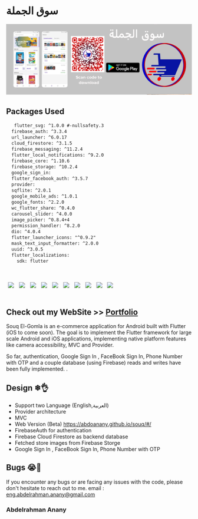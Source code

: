 # سوق الجملة


[![Header](screenshots/playstoreBanner.png "Header")](https://play.google.com/store/apps/details?id=com.petshop.petshop)

## Packages Used
```
   flutter_svg: ^1.0.0 #-nullsafety.3
  firebase_auth: ^3.3.4
  url_launcher: ^6.0.17
  cloud_firestore: ^3.1.5
  firebase_messaging: ^11.2.4
  flutter_local_notifications: ^9.2.0
  firebase_core: ^1.10.6
  firebase_storage: ^10.2.4
  google_sign_in:
  flutter_facebook_auth: ^3.5.7
  provider:
  sqflite: ^2.0.1
  google_mobile_ads: ^1.0.1
  google_fonts: ^2.2.0
  wc_flutter_share: ^0.4.0
  carousel_slider: ^4.0.0
  image_picker: ^0.8.4+4
  permission_handler: ^8.2.0
  dio: ^4.0.4
  flutter_launcher_icons: "^0.9.2"
  mask_text_input_formatter: ^2.0.0
  uuid: ^3.0.5
  flutter_localizations:
    sdk: flutter
 
````


<p>
    <img src="screenshots/s1.png" width="150px" height="auto" hspace="5" vspace="20"/>
    <img src="screenshots/s2.png" width="150px" height="auto" hspace="5" vspace="20"/>
    <img src="screenshots/s3.png" width="150px" height="auto" hspace="5" vspace="20"/>
    <img src="screenshots/s4.png" width="150px" height="auto" hspace="5" vspace="20"/>
   <img src="screenshots/s5.png" width="150px" height="auto" hspace="5" vspace="20"/>
   <img src="screenshots/s6.png" width="150px" height="auto" hspace="5" vspace="20"/>
    <img src="screenshots/s7.png" width="150px" height="auto" hspace="5" vspace="20"/>
     <img src="screenshots/s8.png" width="150px" height="auto" hspace="5" vspace="20"/>
     <img src="screenshots/s9.png" width="150px" height="auto" hspace="5" vspace="20"/>
     <img src="screenshots/s10.png" width="150px" height="auto" hspace="5" vspace="20"/>
</p>
</p>

## Check out my WebSite >> [Portfolio](https://abdoanany.github.io/)

Souq El-Gomla is an e-commerce application for Android built with Flutter (iOS to come soon). The goal is to implement the Flutter framework for large scale Android and iOS applications, implementing native platform features like camera accessibility, MVC and Provider.

So far, authentication, Google Sign In , FaceBook Sign In, Phone Number with OTP and a couple database (using Firebase) reads and writes have been fully implemented. .


## Design ❄👌
- Support two Language (English,العربية)
- Provider architecture
- MVC
- Web Version (Beta) https://abdoanany.github.io/souq/#/
- FirebaseAuth for authentication
- Firebase Cloud Firestore as backend database
- Fetched store images from Firebase Storge
- Google Sign In , FaceBook Sign In, Phone Number with OTP




## Bugs 😭🐛

If you encounter any bugs or are facing any issues with the code, please don't hesitate to reach out to me.
email : eng.abdelrahman.anany@gmail.com



### Abdelrahman Anany
